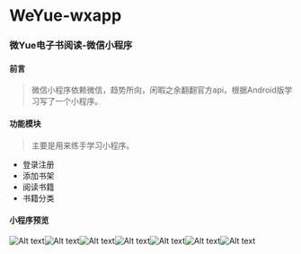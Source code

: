 # WeYue-wxapp

### 微Yue电子书阅读-微信小程序
#### 前言
> 微信小程序依赖微信，趋势所向，闲暇之余翻翻官方api，根据Android版学习写了一个小程序。
#### 功能模块
> 主要是用来练手学习小程序。
- 登录注册
- 添加书架
- 阅读书籍
- 书籍分类

#### 小程序预览
![Alt text](./wxapp-bookshelf.png)![Alt text](./wxapp-personal.png)![Alt text](./wxapp-chapters.png)![Alt text](./wxapp-home.png)![Alt text](./wxapp-detail.png)![Alt text](./wxapp-classify.png)![Alt text](./wxapp-read.png)
